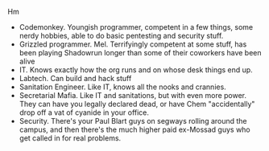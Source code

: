 Hm

- Codemonkey. Youngish programmer, competent in a few things, some nerdy
  hobbies, able to do basic pentesting and security stuff.
- Grizzled programmer. Mel. Terrifyingly competent at some stuff, has been
  playing Shadowrun longer than some of their coworkers have been alive
- IT. Knows exactly how the org runs and on whose desk things end up.
- Labtech. Can build and hack stuff
- Sanitation Engineer. Like IT, knows all the nooks and crannies.
- Secretarial Mafia. Like IT and sanitations, but with even more power. They can
  have you legally declared dead, or have Chem "accidentally" drop off a vat of
  cyanide in your office.
- Security. There's your Paul Blart guys on segways rolling around the campus,
  and then there's the much higher paid ex-Mossad guys who get called in for
  real problems.
